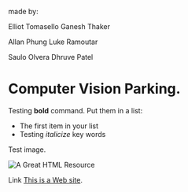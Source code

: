 
<html>
<p>made by:
<p>Elliot Tomasello	Ganesh Thaker
<p>Allan Phung	Luke Ramoutar
<p>Saulo Olvera	Dhruve Patel



<!-- Text between angle brackets is an HTML tag and is not displayed.
Most tags, such as the HTML and /HTML tags that surround the contents of
a page, come in pairs; some tags, like HR, for a horizontal rule, stand 
alone. Comments, such as the text you're reading, are not displayed when
the Web page is shown. The information between the HEAD and /HEAD tags is 
not displayed. The information between the BODY and /BODY tags is displayed.-->

<head>
<title>Enter a title, displayed at the top of the window.</title>
</head>
<!-- The information between the BODY and /BODY tags is displayed.-->
<body>
<h1>Computer Vision Parking.</h1>
<p>Testing <b>bold</b> command. Put them in a list: </p>
<ul>
<li>The first item in your list</li>
<li>Testing <i>italicize</i> key words</li>
</ul>
<p>Test image. </p>
<p><img src="http://www.animatedimages.org/data/media/56/animated-computer-image-0004.gif" alt="A Great HTML Resource"></p>
<p>Link <a href="https://www.msn.com/">This is a Web site</a>.
<!-- Break up your page with a horizontal rule or two. </p>
<hr>
<p>Finally, link to <a href="page2.html">another page</a> in your own Web site.</p>
<!-- And add a copyright notice.-->
<!-- <p>&#169; Wiley Publishing, 2011</p>
</body>
</html>
